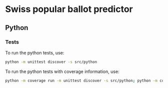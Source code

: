 # Swiss popular ballot predictor

## Python

### Tests
To run the python tests, use:
```bash
python -m unittest discover -s src/python
```

To run the python tests with coverage information, use:
```bash
python -m coverage run -m unittest discover -s src/python; python -m coverage report
```
